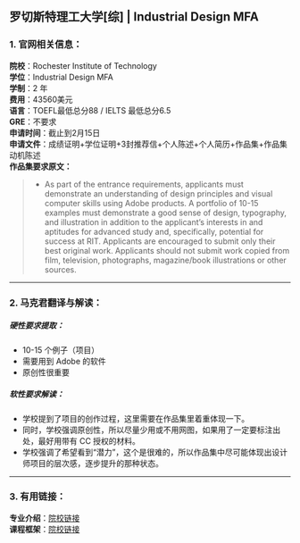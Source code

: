 ## 罗切斯特理工大学[综] | Industrial Design MFA




### 1. 官网相关信息：

**院校**：Rochester Institute of Technology  
**学位**：Industrial Design MFA  
**学制**：2 年  
**费用**：43560美元  
**语言**：TOEFL最低总分88 / IELTS 最低总分6.5  
**GRE**：不要求    
**申请时间**：截止到2月15日  
**申请文件**：成绩证明+学位证明+3封推荐信+个人陈述+个人简历+作品集+作品集动机陈述  
**作品集要求原文：**   

> - As part of the entrance requirements, applicants must demonstrate an understanding of design principles and visual computer skills using Adobe products. A portfolio of 10-15 examples must demonstrate a good sense of design, typography, and illustration in addition to the applicant’s interests in and aptitudes for advanced study and, specifically, potential for success at RIT. Applicants are encouraged to submit only their best original work. Applicants should not submit work copied from film, television, photographs, magazine/book illustrations or other sources.



---


### 2. 马克君翻译与解读：

##### 硬性要求提取：
- 10-15 个例子（项目）
- 需要用到 Adobe 的软件
- 原创性很重要


##### 软性要求解读：
- 学校提到了项目的创作过程，这里需要在作品集里着重体现一下。  
- 同时，学校强调原创性，所以尽量少用或不用网图，如果用了一定要标注出处，最好用带有 CC 授权的材料。  
- 学校强调了希望看到“潜力”，这个是很难的，所以作品集中尽可能体现出设计师项目的层次感，逐步提升的那种状态。


---


### 3. 有用链接：

**专业介绍**：[院校链接](https://www.rit.edu/programs/industrial-design-mfa)  
**课程框架**：[院校链接](https://www.rit.edu/programs/industrial-design-mfa)
